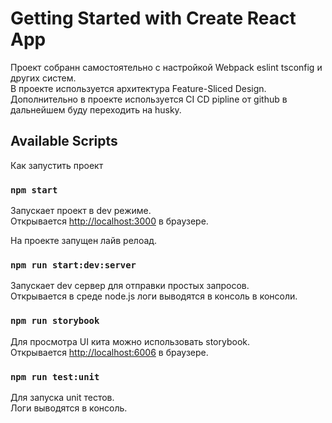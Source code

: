 <!-- @format -->

# Getting Started with Create React App

Проект собранн самостоятельно с настройкой Webpack eslint tsconfig и других систем.\
В проекте используется архитектура Feature-Sliced Design.\
Дополнительно в проекте используется CI CD pipline от github в дальнейшем буду переходить на husky.

## Available Scripts

Как запустить проект

### `npm start`

Запускает проект в dev режиме.\
Открывается [http://localhost:3000](http://localhost:3000) в браузере.

На проекте запущен лайв релоад.

### `npm run start:dev:server`

Запускает dev сервер для отправки простых запросов.\
Открывается в среде node.js логи выводятся в консоль в консоли.

### `npm run storybook`

Для просмотра UI кита можно использовать storybook.\
Открывается [http://localhost:6006](http://localhost:6006) в браузере.

### `npm run test:unit`

Для запуска unit тестов.\
Логи выводятся в консоль.
